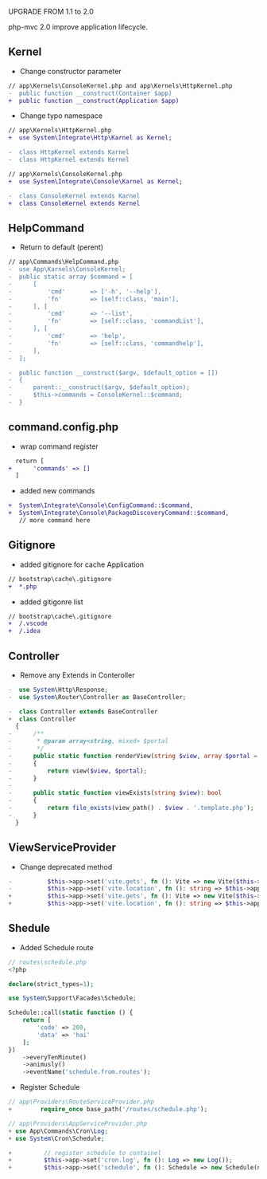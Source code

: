 UPGRADE FROM 1.1 to 2.0

php-mvc 2.0 improve application lifecycle.

Kernel
-----

* Change constructor parameter
```diff
// app\Kernels\ConsoleKernel.php and app\Kernels\HttpKernel.php
-  public function __construct(Container $app)
+  public function __construct(Application $app)
```

* Change typo namespace
```diff
// app\Kernels\HttpKernel.php
+  use System\Integrate\Http\Karnel as Kernel;

-  class HttpKernel extends Karnel
-  class HttpKernel extends Kernel
```
```diff
// app\Kernels\ConsoleKernel.php
+  use System\Integrate\Console\Karnel as Kernel;

-  class ConsoleKernel extends Karnel
+  class ConsoleKernel extends Kernel
```

HelpCommand
-----

* Return to default (perent)
```diff
// app\Commands\HelpCommand.php
-  use App\Karnels\ConsoleKernel;
-  public static array $command = [
-      [
-          'cmd'       => ['-h', '--help'],
-          'fn'        => [self::class, 'main'],
-      ], [
-          'cmd'       => '--list',
-          'fn'        => [self::class, 'commandList'],
-      ], [
-          'cmd'       => 'help',
-          'fn'        => [self::class, 'commandhelp'],
-      ],
-  ];

-  public function __construct($argv, $default_option = [])
-  {
-      parent::__construct($argv, $default_option);
-      $this->commands = ConsoleKernel::$command;
-  }
```

command.config.php
-----

* wrap command register
```diff
  return [
+      'commands' => []
  ]
```
* added new commands
```diff
+  System\Integrate\Console\ConfigCommand::$command,
+  System\Integrate\Console\PackageDiscoveryCommand::$command,
   // more command here
```

Gitignore
-----

* added gitignore for cache Application
```diff
// bootstrap\cache\.gitignore
+  *.php
```

* added gitigonre list
```diff
// bootstrap\cache\.gitignore
+  /.vscode
+  /.idea
```

Controller
-----

* Remove any Extends in Conteroller
```php
-  use System\Http\Response;
-  use System\Router\Controller as BaseController;

-  class Controller extends BaseController
+  class Controller
  {
-      /**
-       * @param array<string, mixed> $portal
-       */
-      public static function renderView(string $view, array $portal = []): Response
-      {
-          return view($view, $portal);
-      }
-
-      public static function viewExists(string $view): bool
-      {
-          return file_exists(view_path() . $view . '.template.php');
-      }
  }
```

ViewServiceProvider
-----

* Change deprecated method
```php
-          $this->app->set('vite.gets', fn (): Vite => new Vite($this->app->public_path(), '/build/'));
-          $this->app->set('vite.location', fn (): string => $this->app->public_path() . '/build/manifest.json');
+          $this->app->set('vite.gets', fn (): Vite => new Vite($this->app->publicPath(), '/build/'));
+          $this->app->set('vite.location', fn (): string => $this->app->publicPath() . '/build/manifest.json');
```

Shedule
-----

* Added Schedule route
```php
// routes\schedule.php
<?php

declare(strict_types=1);

use System\Support\Facades\Schedule;

Schedule::call(static function () {
    return [
        'code' => 200,
        'data' => 'hai'
    ];
})
    ->everyTenMinute()
    ->animusly()
    ->eventName('schedule.from.routes');
```

* Register Schedule
```php
// app\Providers\RouteServiceProvider.php
+        require_once base_path('/routes/schedule.php');
```
```php
// app\Providers\AppServiceProvider.php
+ use App\Commands\Cron\Log;
+ use System\Cron\Schedule;

+         // register schedule to containel
+         $this->app->set('cron.log', fn (): Log => new Log());
+         $this->app->set('schedule', fn (): Schedule => new Schedule(now()->timestamp, $this->app['cron.log']));
```
